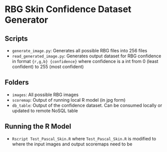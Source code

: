 # RBG Skin Confidence Dataset Generator

## Scripts
- `generate_image.py`: Generates all possible RBG files into 256 files
- `read_generated_image.py`: Generates output dataset for RBG confidence in
format `{r,g,b} {confidence}` where confidence is a int from 0 (least confident)
to 255 (most confident)

## Folders
- `images`: All possible RBG images
- `scoremap`: Output of running local R model (in jpg form)
- `db_table`: Output of the confidence dataset. Can be consumed locally
or updated to remote NoSQL table

## Running the R Model

- `Rscript Test_Pascal_Skin.R` where `Test_Pascal_Skin.R` is modified to
where the input images and output scoremaps need to be
